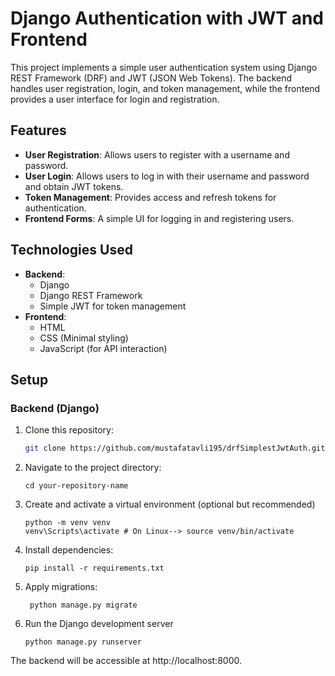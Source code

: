 # Django Authentication with JWT and Frontend

This project implements a simple user authentication system using Django REST Framework (DRF) and JWT (JSON Web Tokens). The backend handles user registration, login, and token management, while the frontend provides a user interface for login and registration.

## Features

- **User Registration**: Allows users to register with a username and password.
- **User Login**: Allows users to log in with their username and password and obtain JWT tokens.
- **Token Management**: Provides access and refresh tokens for authentication.
- **Frontend Forms**: A simple UI for logging in and registering users.

## Technologies Used

- **Backend**:
  - Django
  - Django REST Framework
  - Simple JWT for token management
- **Frontend**:
  - HTML
  - CSS (Minimal styling)
  - JavaScript (for API interaction)

## Setup

### Backend (Django)

1. Clone this repository:

   ```bash
   git clone https://github.com/mustafatavli195/drfSimplestJwtAuth.git
2. Navigate to the project directory:
    ```
    cd your-repository-name
3. Create and activate a virtual environment (optional but recommended)
    ```
    python -m venv venv
    venv\Scripts\activate # On Linux--> source venv/bin/activate 
4. Install dependencies:
    ```
    pip install -r requirements.txt
5. Apply migrations:
    ```
     python manage.py migrate
6. Run the Django development server
    ```
    python manage.py runserver
    
The backend will be accessible at http://localhost:8000.






